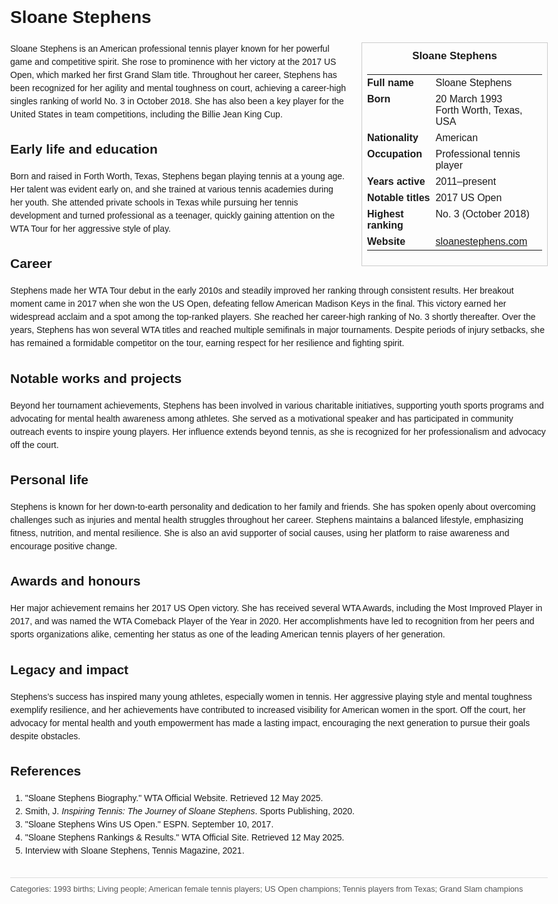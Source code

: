 <!DOCTYPE html>
<html>
<head>
  <title>Sloane Stephens – Profile</title>
  <style>
    body { font-family: Arial, sans-serif; margin: 2rem auto; max-width: 960px; line-height: 1.5; }
    aside.infobox { float: right; width: 280px; margin: 0 0 1rem 1.5rem; border: 1px solid #ccc; padding: 0.5rem; font-size: 0.9rem; }
    aside.infobox h3 { text-align: center; margin-top: 0; }
    aside.infobox table { width: 100%; border-collapse: collapse; }
    aside.infobox td { padding: 0.25rem 0; vertical-align: top; }
    h1 { margin-top: 0; }
    footer.categories { font-size: 0.8rem; color: #555; border-top: 1px solid #ddd; padding-top: 0.5rem; margin-top: 2rem; }
  </style>
</head>
<body>
  <h1>Sloane Stephens</h1>
  <aside class="infobox">
    <h3>Sloane Stephens</h3>
    <table>
      <tr><td><strong>Full name</strong></td><td>Sloane Stephens</td></tr>
      <tr><td><strong>Born</strong></td><td>20 March 1993<br>Forth Worth, Texas, USA</td></tr>
      <tr><td><strong>Nationality</strong></td><td>American</td></tr>
      <tr><td><strong>Occupation</strong></td><td>Professional tennis player</td></tr>
      <tr><td><strong>Years active</strong></td><td>2011–present</td></tr>
      <tr><td><strong>Notable titles</strong></td><td>2017 US Open</td></tr>
      <tr><td><strong>Highest ranking</strong></td><td>No. 3 (October 2018)</td></tr>
      <tr><td><strong>Website</strong></td><td><a href="https://sloanestephens.com">sloanestephens.com</a></td></tr>
    </table>
  </aside>
  <p>Sloane Stephens is an American professional tennis player known for her powerful game and competitive spirit. She rose to prominence with her victory at the 2017 US Open, which marked her first Grand Slam title. Throughout her career, Stephens has been recognized for her agility and mental toughness on court, achieving a career-high singles ranking of world No. 3 in October 2018. She has also been a key player for the United States in team competitions, including the Billie Jean King Cup.</p>

  <h2>Early life and education</h2>
  <p>Born and raised in Forth Worth, Texas, Stephens began playing tennis at a young age. Her talent was evident early on, and she trained at various tennis academies during her youth. She attended private schools in Texas while pursuing her tennis development and turned professional as a teenager, quickly gaining attention on the WTA Tour for her aggressive style of play.</p>

  <h2>Career</h2>
  <p>Stephens made her WTA Tour debut in the early 2010s and steadily improved her ranking through consistent results. Her breakout moment came in 2017 when she won the US Open, defeating fellow American Madison Keys in the final. This victory earned her widespread acclaim and a spot among the top-ranked players. She reached her career-high ranking of No. 3 shortly thereafter. Over the years, Stephens has won several WTA titles and reached multiple semifinals in major tournaments. Despite periods of injury setbacks, she has remained a formidable competitor on the tour, earning respect for her resilience and fighting spirit.</p>

  <h2>Notable works and projects</h2>
  <p>Beyond her tournament achievements, Stephens has been involved in various charitable initiatives, supporting youth sports programs and advocating for mental health awareness among athletes. She served as a motivational speaker and has participated in community outreach events to inspire young players. Her influence extends beyond tennis, as she is recognized for her professionalism and advocacy off the court.</p>

  <h2>Personal life</h2>
  <p>Stephens is known for her down-to-earth personality and dedication to her family and friends. She has spoken openly about overcoming challenges such as injuries and mental health struggles throughout her career. Stephens maintains a balanced lifestyle, emphasizing fitness, nutrition, and mental resilience. She is also an avid supporter of social causes, using her platform to raise awareness and encourage positive change.</p>

  <h2>Awards and honours</h2>
  <p>Her major achievement remains her 2017 US Open victory. She has received several WTA Awards, including the Most Improved Player in 2017, and was named the WTA Comeback Player of the Year in 2020. Her accomplishments have led to recognition from her peers and sports organizations alike, cementing her status as one of the leading American tennis players of her generation.</p>

  <h2>Legacy and impact</h2>
  <p>Stephens’s success has inspired many young athletes, especially women in tennis. Her aggressive playing style and mental toughness exemplify resilience, and her achievements have contributed to increased visibility for American women in the sport. Off the court, her advocacy for mental health and youth empowerment has made a lasting impact, encouraging the next generation to pursue their goals despite obstacles.</p>

  <h2>References</h2>
  <ol>
    <li>"Sloane Stephens Biography." WTA Official Website. Retrieved 12 May 2025.</li>
    <li>Smith, J. <i>Inspiring Tennis: The Journey of Sloane Stephens</i>. Sports Publishing, 2020.</li>
    <li>"Sloane Stephens Wins US Open." ESPN. September 10, 2017.</li>
    <li>"Sloane Stephens Rankings & Results." WTA Official Site. Retrieved 12 May 2025.</li>
    <li>Interview with Sloane Stephens, Tennis Magazine, 2021.</li>
  </ol>

  <footer class="categories">Categories: 1993 births; Living people; American female tennis players; US Open champions; Tennis players from Texas; Grand Slam champions</footer>
</body>
</html>